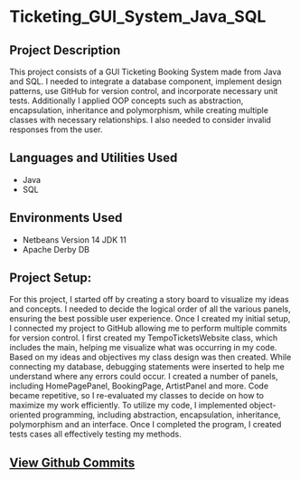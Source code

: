 # Ticketing_GUI_System_Java_SQL

<h2>Project Description</h2>
This project consists of a GUI Ticketing Booking System made from Java and SQL. I needed to integrate a database component, implement design patterns, use GitHub for version control, and incorporate necessary unit tests. Additionally I applied OOP concepts such as abstraction, encapsulation, inheritance and polymorphism, while creating multiple classes with necessary relationships. I also needed to consider invalid responses from the user. 
<br />


<h2>Languages and Utilities Used</h2>

- Java 
- SQL

<h2>Environments Used</h2>

- Netbeans Version 14 JDK 11
- Apache Derby DB

<h2>Project Setup:</h2>
For this project, I started off by creating a story board to visualize my ideas and concepts. I needed to 
decide the logical order of all the various panels, ensuring the best possible user experience. 
Once I created my initial setup, I connected my project to GitHub allowing me to perform 
multiple commits for version control. I first created my TempoTicketsWebsite class, 
which includes the main, helping me visualize what was occurring in my code. Based on my 
ideas and objectives my class design was then created. While connecting my database, 
debugging statements were inserted to help me understand where any errors could occur. I 
created a number of panels, including HomePagePanel, BookingPage, ArtistPanel and more. 
Code became repetitive, so I re-evaluated my classes to decide on how to maximize my work 
efficiently. To utilize my code, I implemented object-oriented programming, including 
abstraction, encapsulation, inheritance, polymorphism and an interface. Once I completed the 
program, I created tests cases all effectively testing my methods.
</p>

<h2>
<a href="https://github.com/srn1153/pdcAssignment2/tree/master">View Github Commits</a>
</h2>

<!--
 ```diff
- text in red
+ text in green
! text in orange
# text in gray
@@ text in purple (and bold)@@
```
--!>

